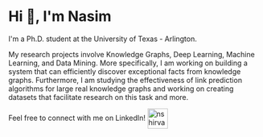 <h1 align="left">Hi 👋, I'm Nasim</h1>

<p>I'm a Ph.D. student at the University of Texas - Arlington. </p>

<p>My research projects involve Knowledge Graphs, Deep Learning, Machine Learning, and Data Mining. More specifically, I am working on building a system that can efficiently discover exceptional facts from knowledge graphs. Furthermore, I am studying the effectiveness of link prediction algorithms for large real knowledge graphs and working on creating datasets that facilitate research on this task and more.</p>

<!--<p align="center">
  <img align="left" src="https://github-readme-stats.vercel.app/api?username=nasimshm&count_private=true&show_icons=true&theme=radical" alt="nasimshm"/>
  
</p>-->

<p align="left">
Feel free to connect with me on LinkedIn! 
  <a href="https://linkedin.com/in/nshirvanimahdavi" target="_blank"><img align="center" src="https://cdn.jsdelivr.net/npm/simple-icons@3.0.1/icons/linkedin.svg" alt="nshirvanimahdavi" height="40" width="40" /></a>
 <!-- <a href="https://scholar.google.com/citations?hl=en&user=_fHIY6IAAAAJ" target="_blank"><img align="center" src="https://cdn.jsdelivr.net/npm/simple-icons@3.0.1/icons/googlescholar.svg" alt="nasimshm" height="40" width="40" /></a>-->
  
</p>



<!--
**nasimshm/nasimshm** is a ✨ _special_ ✨ repository because its `README.md` (this file) appears on your GitHub profile.

Here are some ideas to get you started:

- 🔭 I’m currently working on ...
- 🌱 I’m currently learning ...
- 👯 I’m looking to collaborate on ...
- 🤔 I’m looking for help with ...
- 💬 Ask me about ...
- 📫 How to reach me: ...
- 😄 Pronouns: ...
- ⚡ Fun fact: ...
-->
